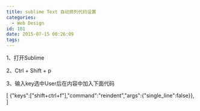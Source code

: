```yaml
---
title: sublime Text 自动排列代码设置
categories:
  - Web Design
id: 101
date: 2015-07-15 00:26:09
tags:
---
```


1、打开Sublime

2、Ctrl + Shift + p

3、输入key选中User后在内容中加入下面代码

[ {"keys":["shift+ctrl+f"],"command":"reindent","args":{"single_line":false}}, ]
